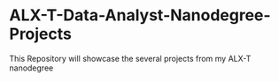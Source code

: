 # ALX-T-Data-Analyst-Nanodegree-Projects
This Repository will showcase the several projects from my ALX-T nanodegree
